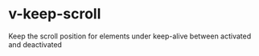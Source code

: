 # v-keep-scroll

Keep the scroll position for elements under keep-alive between activated and deactivated

